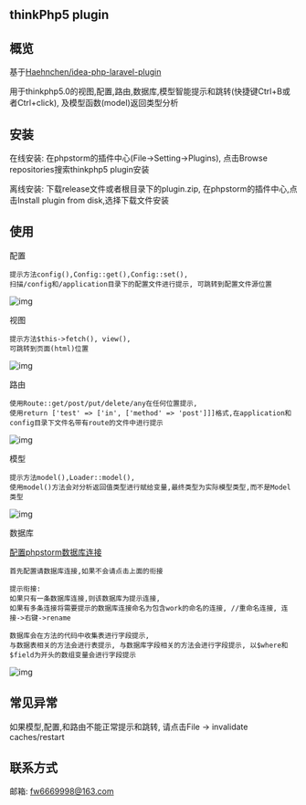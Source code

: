 thinkPhp5 plugin
------------------------------

## 概览

基于[Haehnchen/idea-php-laravel-plugin](https://github.com/Haehnchen/idea-php-laravel-plugin)

用于thinkphp5.0的视图,配置,路由,数据库,模型智能提示和跳转(快捷键Ctrl+B或者Ctrl+click), 及模型函数(model)返回类型分析


## 安装

在线安装: 在phpstorm的插件中心(File->Setting->Plugins), 点击Browse repositories搜索thinkphp5 plugin安装

离线安装: 下载release文件或者根目录下的plugin.zip, 在phpstorm的插件中心,点击Install plugin from disk,选择下载文件安装

## 使用

配置
    
    提示方法config(),Config::get(),Config::set(),
    扫描/config和/application目录下的配置文件进行提示, 可跳转到配置文件源位置
![img](https://github.com/fw6669998/Thinkphp5-Plugin/blob/master/img/config.gif)

视图

    提示方法$this->fetch(), view(),
    可跳转到页面(html)位置
![img](https://github.com/fw6669998/Thinkphp5-Plugin/blob/master/img/view.gif)
    
路由
    
    使用Route::get/post/put/delete/any在任何位置提示, 
    使用return ['test' => ['in', ['method' => 'post']]]格式,在application和config目录下文件名带有route的文件中进行提示
![img](https://github.com/fw6669998/Thinkphp5-Plugin/blob/master/img/route.gif)
    
模型
    
    提示方法model(),Loader::model(),
    使用model()方法会对分析返回值类型进行赋给变量,最终类型为实际模型类型,而不是Model类型
![img](https://github.com/fw6669998/Thinkphp5-Plugin/blob/master/img/model.gif)

数据库

[配置phpstorm数据库连接](https://jingyan.baidu.com/article/0a52e3f4cee074bf62ed7208.html)

    首先配置请数据库连接,如果不会请点击上面的衔接
    
    提示衔接:
    如果只有一条数据库连接,则该数据库为提示连接, 
    如果有多条连接将需要提示的数据库连接命名为包含work的命名的连接, //重命名连接, 连接->右键->rename
     
    数据库会在方法的代码中收集表进行字段提示,
    与数据表相关的方法会进行表提示, 与数据库字段相关的方法会进行字段提示, 以$where和$field为开头的数组变量会进行字段提示

![img](https://github.com/fw6669998/Thinkphp5-Plugin/blob/master/img/db.gif)

## 常见异常
如果模型,配置,和路由不能正常提示和跳转, 请点击File -> invalidate caches/restart 
    
## 联系方式

邮箱: fw6669998@163.com